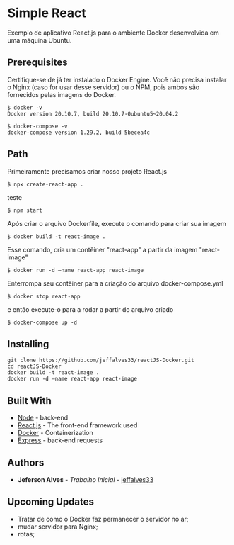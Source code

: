 # Simple React

Exemplo de aplicativo React.js para o ambiente Docker desenvolvida em uma máquina Ubuntu.

## Prerequisites

Certifique-se de já ter instalado o Docker Engine. Você não precisa instalar o Nginx (caso for usar desse servidor) ou o NPM, pois ambos são fornecidos pelas imagens do Docker.

```
$ docker -v
Docker version 20.10.7, build 20.10.7-0ubuntu5~20.04.2
```
```
$ docker-compose -v
docker-compose version 1.29.2, build 5becea4c
```

## Path

Primeiramente precisamos criar nosso projeto React.js
```
$ npx create-react-app .
```
teste
```
$ npm start
```
Após criar o arquivo Dockerfile, execute o comando para criar sua imagem
```
$ docker build -t react-image .
```
Esse comando, cria um contêiner "react-app" a partir da imagem "react-image" 
```
$ docker run -d —name react-app react-image
```
Enterrompa seu contêiner para a criação do arquivo docker-compose.yml
```
$ docker stop react-app
```
e então execute-o para a rodar a partir do arquivo criado
```
$ docker-compose up -d
```

## Installing ########################################################

```
git clone https://github.com/jeffalves33/reactJS-Docker.git
cd reactJS-Docker
docker build -t react-image .
docker run -d —name react-app react-image

```


## Built With

* [Node](https://nodejs.org/en/) - back-end
* [React.js](https://reactjs.org/) - The front-end framework used
* [Docker](https://www.docker.com/) - Containerization
* [Express](https://expressjs.com/) - back-end requests


## Authors

* **Jeferson Alves** - *Trabalho Inicial* - [jeffalves33](https://github.com/jeffalves33)

## Upcoming Updates

* Tratar de como o Docker faz permanecer o servidor no ar;
* mudar servidor para Nginx;
* rotas;








